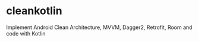 # cleankotlin
Implement Android Clean Architecture, MVVM, Dagger2, Retrofit, Room and code with Kotlin
